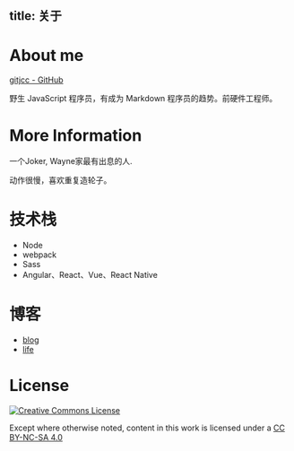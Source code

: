 title: 关于
---

# About me

[gitjcc - GitHub](https://github.com/gitjcc)

野生 JavaScript 程序员，有成为 Markdown 程序员的趋势。前硬件工程师。

# More Information

一个Joker, Wayne家最有出息的人.

动作很慢，喜欢重复造轮子。

# 技术栈

- Node
- webpack
- Sass
- Angular、React、Vue、React Native

# 博客

- [blog](https://gitjcc.github.io/blog/)
- [life](https://gitjcc.github.io/life/)

# License

[![Creative Commons License](https://i.creativecommons.org/l/by-nc-sa/4.0/88x31.png)](http://creativecommons.org/licenses/by-nc-sa/4.0/)

Except where otherwise noted, content in this work is licensed under a [CC BY-NC-SA 4.0](http://creativecommons.org/licenses/by-nc-sa/4.0/)

